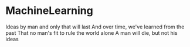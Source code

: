 # MachineLearning
Ideas by man and only that will last
And over time, we've learned from the past
That no man's fit to rule the world alone
A man will die, but not his ideas
